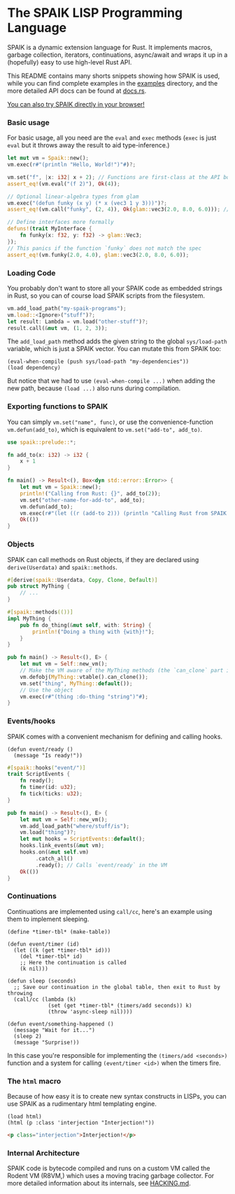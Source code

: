 The SPAIK LISP Programming Language
===================================

SPAIK is a dynamic extension language for Rust. It implements macros, garbage
collection, iterators, continuations, async/await and wraps it up in a
(hopefully) easy to use high-level Rust API.

This README contains many shorts snippets showing how SPAIK is used, while you
can find complete examples in the [examples](examples) directory, and the more
detailed API docs can be found at [docs.rs](https://docs.rs/spaik/latest/spaik/).

[You can also try SPAIK directly in your
browser!](https://snyball.github.io/spaik-site/)

### Basic usage

For basic usage, all you need are the `eval` and `exec` methods (`exec` is just
`eval` but it throws away the result to aid type-inference.)

``` rust
let mut vm = Spaik::new();
vm.exec(r#"(println "Hello, World!")"#)?;

vm.set("f", |x: i32| x + 2); // Functions are first-class at the API boundary!
assert_eq!(vm.eval("(f 2)"), Ok(4));

// Optional linear-algebra types from glam
vm.exec("(defun funky (x y) (* x (vec3 1 y 3)))")?;
assert_eq!(vm.call("funky", (2, 4)), Ok(glam::vec3(2.0, 8.0, 6.0))); // Call a spaik function

// Define interfaces more formally
defuns!(trait MyInterface {
    fn funky(x: f32, y: f32) -> glam::Vec3;
});
// This panics if the function `funky` does not match the spec
assert_eq!(vm.funky(2.0, 4.0), glam::vec3(2.0, 8.0, 6.0));
```

### Loading Code

You probably don't want to store all your SPAIK code as embedded strings in Rust,
so you can of course load SPAIK scripts from the filesystem.

``` rust
vm.add_load_path("my-spaik-programs");
vm.load::<Ignore>("stuff")?;
let result: Lambda = vm.load("other-stuff")?;
result.call(&mut vm, (1, 2, 3));
```

The `add_load_path` method adds the given string to the global `sys/load-path`
variable, which is just a SPAIK vector. You can mutate this from SPAIK too:

``` common-lisp
(eval-when-compile (push sys/load-path "my-dependencies"))
(load dependency)
```

But notice that we had to use `(eval-when-compile ...)` when adding the new
path, because `(load ...)` also runs during compilation.

### Exporting functions to SPAIK

You can simply `vm.set("name", func)`, or use the convenience-function
`vm.defun(add_to)`, which is equivalent to `vm.set("add-to", add_to)`.

``` rust
use spaik::prelude::*;

fn add_to(x: i32) -> i32 {
    x + 1
}

fn main() -> Result<(), Box<dyn std::error::Error>> {
    let mut vm = Spaik::new();
    println!("Calling from Rust: {}", add_to(2));
    vm.set("other-name-for-add-to", add_to);
    vm.defun(add_to);
    vm.exec(r#"(let ((r (add-to 2))) (println "Calling Rust from SPAIK: {r}"))"#)?;
    Ok(())
}
```

### Objects

SPAIK can call methods on Rust objects, if they are declared using
`derive(Userdata)` and `spaik::methods`.

```rust
#[derive(spaik::Userdata, Copy, Clone, Default)]
pub struct MyThing {
    // ...
}

#[spaik::methods(())]
impl MyThing {
    pub fn do_thing(&mut self, with: String) {
        println!("Doing a thing with {with}!");
    }
}

pub fn main() -> Result<(), E> {
    let mut vm = Self::new_vm();
    // Make the VM aware of the MyThing methods (the `can_clone` part is optional)
    vm.defobj(MyThing::vtable().can_clone());
    vm.set("thing", MyThing::default());
    // Use the object
    vm.exec(r#"(thing :do-thing "string")"#);
}
```

### Events/hooks

SPAIK comes with a convenient mechanism for defining and calling hooks.

```common-lisp
(defun event/ready ()
  (message "Is ready!"))
```

```rust
#[spaik::hooks("event/")]
trait ScriptEvents {
    fn ready();
    fn timer(id: u32);
    fn tick(ticks: u32);
}

pub fn main() -> Result<(), E> {
    let mut vm = Self::new_vm();
    vm.add_load_path("where/stuff/is");
    vm.load("thing")?;
    let mut hooks = ScriptEvents::default();
    hooks.link_events(&mut vm);
    hooks.on(&mut self.vm)
         .catch_all()
         .ready(); // Calls `event/ready` in the VM
    Ok(())
}
```

### Continuations

Continuations are implemented using `call/cc`, here's an example using them
to implement sleeping.

```common-lisp
(define *timer-tbl* (make-table))

(defun event/timer (id)
  (let ((k (get *timer-tbl* id)))
    (del *timer-tbl* id)
    ;; Here the continuation is called
    (k nil)))

(defun sleep (seconds)
  ;; Save our continuation in the global table, then exit to Rust by throwing
  (call/cc (lambda (k)
             (set (get *timer-tbl* (timers/add seconds)) k)
             (throw 'async-sleep nil))))

(defun event/something-happened ()
  (message "Wait for it...")
  (sleep 2)
  (message "Surprise!))
```

In this case you're responsible for implementing the `(timers/add <seconds>)`
function and a system for calling `(event/timer <id>)` when the timers fire.

### The `html` macro

Because of how easy it is to create new syntax constructs in LISPs, you can
use SPAIK as a rudimentary html templating engine.

``` common-lisp
(load html)
(html (p :class 'interjection "Interjection!"))
```

``` html
<p class="interjection">Interjection!</p>
```


### Internal Architecture

SPAIK code is bytecode compiled and runs on a custom VM called the Rodent VM
(R8VM,) which uses a moving tracing garbage collector. For more detailed
information about its internals, see [HACKING.md](HACKING.md).
